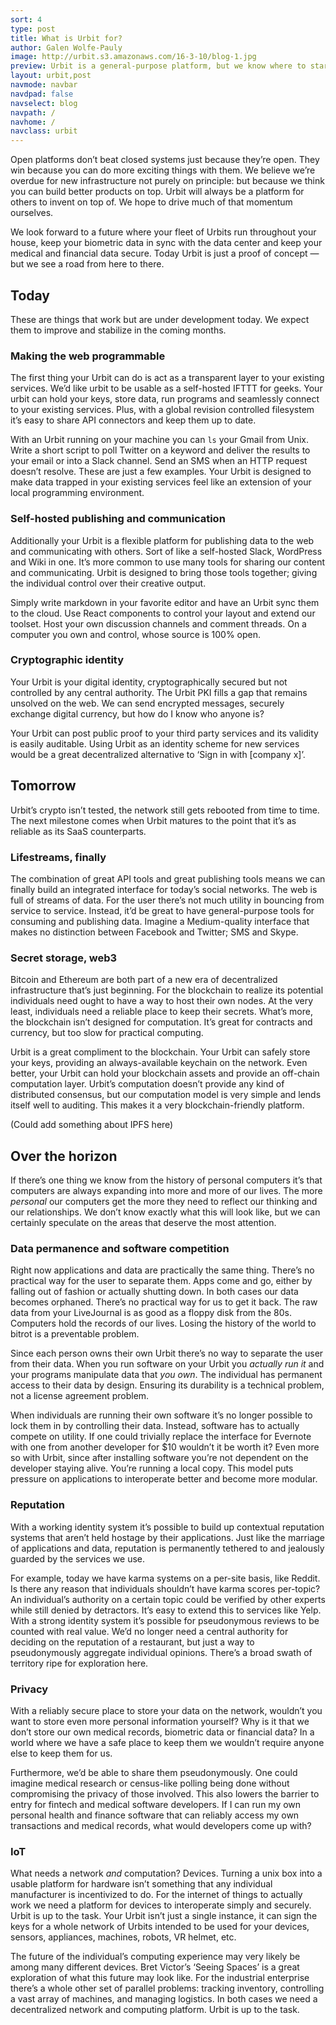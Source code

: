 ```yaml
---
sort: 4
type: post
title: What is Urbit for?
author: Galen Wolfe-Pauly
image: http://urbit.s3.amazonaws.com/16-3-10/blog-1.jpg
preview: Urbit is a general-purpose platform, but we know where to start.
layout: urbit,post
navmode: navbar
navdpad: false
navselect: blog
navpath: /
navhome: /
navclass: urbit
---
```


Open platforms don’t beat closed systems just because they’re open.  They win because you can do more exciting things with them.  We believe we’re overdue for new infrastructure not purely on principle: but because we think you can build better products on top.  Urbit will always be a platform for others to invent on top of.  We hope to drive much of that momentum ourselves.

We look forward to a future where your fleet of Urbits run throughout your house, keep your biometric data in sync with the data center and keep your medical and financial data secure.  Today Urbit is just a proof of concept — but we see a road from here to there.  

## Today

These are things that work but are under development today.  We expect them to improve and stabilize in the coming months.

### Making the web programmable

The first thing your Urbit can do is act as a transparent layer to your existing services.  We’d like urbit to be usable as a self-hosted IFTTT for geeks.  Your urbit can hold your keys, store data, run programs and seamlessly connect to your existing services.  Plus, with a global revision controlled filesystem it’s easy to share API connectors and keep them up to date.

With an Urbit running on your machine you can `ls` your Gmail from Unix.  Write a short script to poll Twitter on a keyword and deliver the results to your email or into a Slack channel.  Send an SMS when an HTTP request doesn’t resolve.  These are just a few examples.  Your Urbit is designed to make data trapped in your existing services feel like an extension of your local programming environment.

### Self-hosted publishing and communication

Additionally your Urbit is a flexible platform for publishing data to the web and communicating with others.  Sort of like a self-hosted Slack, WordPress and Wiki in one.  It’s more common to use many tools for sharing our content and communicating.  Urbit is designed to bring those tools together; giving the individual control over their creative output.

Simply write markdown in your favorite editor and have an Urbit sync them to the cloud.  Use React components to control your layout and extend our toolset.  Host your own discussion channels and comment threads.  On a computer you own and control, whose source is 100% open.

### Cryptographic identity

Your Urbit is your digital identity, cryptographically secured but not controlled by any central authority.  The Urbit PKI fills a gap that remains unsolved on the web.  We can send encrypted messages, securely exchange digital currency, but how do I know who anyone is?  

Your Urbit can post public proof to your third party services and its validity is easily auditable.  Using Urbit as an identity scheme for new services would be a great decentralized alternative to ‘Sign in with [company x]’.

## Tomorrow

Urbit’s crypto isn’t tested, the network still gets rebooted from time to time.  The next milestone comes when Urbit matures to the point that it’s as reliable as its SaaS counterparts.  

### Lifestreams, finally

The combination of great API tools and great publishing tools means we can finally build an integrated interface for today’s social networks.  The web is full of streams of data.  For the user there’s not much utility in bouncing from service to service.  Instead, it’d be great to have general-purpose tools for consuming and publishing data.  Imagine a Medium-quality interface that makes no distinction between Facebook and Twitter; SMS and Skype.

### Secret storage, web3

Bitcoin and Ethereum are both part of a new era of decentralized infrastructure that’s just beginning.  For the blockchain to realize its potential individuals need ought to have a way to host their own nodes.  At the very least, individuals need a reliable place to keep their secrets.  What’s more, the blockchain isn’t designed for computation.  It’s great for contracts and currency, but too slow for practical computing.

Urbit is a great compliment to the blockchain.  Your Urbit can safely store your keys, providing an always-available keychain on the network.  Even better, your Urbit can hold your blockchain assets and provide an off-chain computation layer.  Urbit’s computation doesn’t provide any kind of distributed consensus, but our computation model is very simple and lends itself well to auditing.  This makes it a very blockchain-friendly platform.

(Could add something about IPFS here)

## Over the horizon

If there’s one thing we know from the history of personal computers it’s that computers are always expanding into more and more of our lives.  The more *personal* our computers get the more they need to reflect our thinking and our relationships.  We don’t know exactly what this will look like, but we can certainly speculate on the areas that deserve the most attention.

### Data permanence and software competition

Right now applications and data are practically the same thing.  There’s no practical way for the user to separate them.  Apps come and go, either by falling out of fashion or actually shutting down.  In both cases our data becomes orphaned.  There’s no practical way for us to get it back.  The raw data from your LiveJournal is as good as a floppy disk from the 80s.  Computers hold the records of our lives.  Losing the history of the world to bitrot is a preventable problem.  

Since each person owns their own Urbit there’s no way to separate the user from their data.  When you run software on your Urbit you *actually run it* and your programs manipulate data that *you own*.  The individual has permanent access to their data by design.  Ensuring its durability is a technical problem, not a license agreement problem.  

When individuals are running their own software it’s no longer possible to lock them in by controlling their data.  Instead, software has to actually compete on utility.  If one could trivially replace the interface for Evernote with one from another developer for $10 wouldn’t it be worth it?  Even more so with Urbit, since after installing software you’re not dependent on the developer staying alive.  You’re running a local copy.  This model puts pressure on applications to interoperate better and become more modular.  

### Reputation

With a working identity system it’s possible to build up contextual reputation systems that aren’t held hostage by their applications.  Just like the marriage of applications and data, reputation is permanently tethered to and jealously guarded by the services we use.  

For example, today we have karma systems on a per-site basis, like Reddit.  Is there any reason that individuals shouldn’t have karma scores per-topic?  An individual’s authority on a certain topic could be verified by other experts while still denied by detractors.  It’s easy to extend this to services like Yelp.  With a strong identity system it’s possible for pseudonymous reviews to be counted with real value.  We’d no longer need a central authority for deciding on the reputation of a restaurant, but just a way to pseudonymously aggregate individual opinions.  There’s a broad swath of territory ripe for exploration here.  

### Privacy

With a reliably secure place to store your data on the network, wouldn’t you want to store even more personal information yourself?  Why is it that we don’t store our own medical records, biometric data or financial data?  In a world where we have a safe place to keep them we wouldn’t require anyone else to keep them for us.

Furthermore, we’d be able to share them pseudonymously.  One could imagine medical research or census-like polling being done without compromising the privacy of those involved.  This also lowers the barrier to entry for fintech and medical software developers.  If I can run my own personal health and finance software that can reliably access my own transactions and medical records, what would developers come up with?

### IoT

What needs a network *and* computation?  Devices.  Turning a unix box into a usable platform for hardware isn’t something that any individual manufacturer is incentivized to do.  For the internet of things to actually work we need a platform for devices to interoperate simply and securely.  Urbit is up to the task.  Your Urbit isn’t just a single instance, it can sign the keys for a whole network of Urbits intended to be used for your devices, sensors, appliances, machines, robots, VR helmet, etc.  

The future of the individual’s computing experience may very likely be among many different devices.  Bret Victor’s ‘Seeing Spaces’ is a great exploration of what this future may look like.  For the industrial enterprise there’s a whole other set of parallel problems: tracking inventory, controlling a vast array of machines, and managing logistics.  In both cases we need a decentralized network and computing platform.  Urbit is up to the task.
